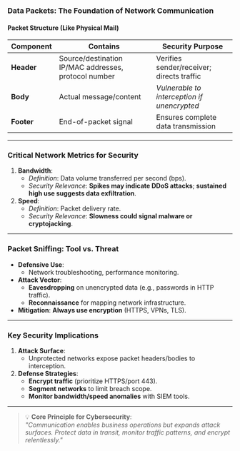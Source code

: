### **Data Packets: The Foundation of Network Communication**  
#### **Packet Structure (Like Physical Mail)**  
| **Component** | **Contains**                          | **Security Purpose**                  |  
|---------------|---------------------------------------|---------------------------------------|  
| **Header**    | Source/destination IP/MAC addresses, protocol number | Verifies sender/receiver; directs traffic |  
| **Body**      | Actual message/content                | *Vulnerable to interception if unencrypted* |  
| **Footer**    | End-of-packet signal                  | Ensures complete data transmission    |  

---

### **Critical Network Metrics for Security**  
1. **Bandwidth**:  
   - *Definition*: Data volume transferred per second (bps).  
   - *Security Relevance*: **Spikes may indicate DDoS attacks**; **sustained high use suggests data exfiltration**.  
2. **Speed**:  
   - *Definition*: Packet delivery rate.  
   - *Security Relevance*: **Slowness could signal malware or cryptojacking**.  

---

### **Packet Sniffing: Tool vs. Threat**  
- **Defensive Use**:  
  - Network troubleshooting, performance monitoring.  
- **Attack Vector**:  
  - **Eavesdropping** on unencrypted data (e.g., passwords in HTTP traffic).  
  - **Reconnaissance** for mapping network infrastructure.  
- **Mitigation**: **Always use encryption** (HTTPS, VPNs, TLS).  

---

### **Key Security Implications**  
1. **Attack Surface**:  
   - Unprotected networks expose packet headers/bodies to interception.  
2. **Defense Strategies**:  
   - **Encrypt traffic** (prioritize HTTPS/port 443).  
   - **Segment networks** to limit breach scope.  
   - **Monitor bandwidth/speed anomalies** with SIEM tools.  

---

> 💡 **Core Principle for Cybersecurity**:  
> *"Communication enables business operations but expands attack surfaces. Protect data in transit, monitor traffic patterns, and encrypt relentlessly."*
